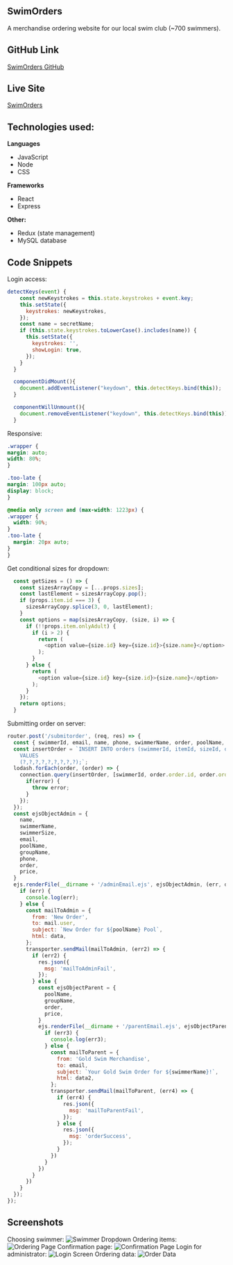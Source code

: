 ## SwimOrders
A merchandise ordering website for our local swim club (~700 swimmers).

## GitHub Link
[SwimOrders GitHub](https://www.github.com/eddieatkinson/swimOrders)

## Live Site
[SwimOrders](https://goldswim.eddiebatkinson.com)

## Technologies used:
**Languages**
* JavaScript
* Node
* CSS

**Frameworks**
* React
* Express

**Other:**
* Redux (state management)
* MySQL database

## Code Snippets
Login access:
``` javascript
detectKeys(event) {
    const newKeystrokes = this.state.keystrokes + event.key;
    this.setState({
      keystrokes: newKeystrokes,
    });
    const name = secretName;
    if (this.state.keystrokes.toLowerCase().includes(name)) {
      this.setState({
        keystrokes: '',
        showLogin: true,
      });
    }
  }

  componentDidMount(){
    document.addEventListener("keydown", this.detectKeys.bind(this));
  }

  componentWillUnmount(){
    document.removeEventListener("keydown", this.detectKeys.bind(this));
  }
  ```
  Responsive:
  ``` css
  .wrapper {
  margin: auto;
  width: 80%;
}

.too-late {
  margin: 100px auto;
  display: block;
}

@media only screen and (max-width: 1223px) {
  .wrapper {
    width: 90%;
  }
  .too-late {
    margin: 20px auto;
  }
}
```
Get conditional sizes for dropdown:
``` javascript
  const getSizes = () => {
    const sizesArrayCopy = [...props.sizes];
    const lastElement = sizesArrayCopy.pop();
    if (props.item.id === 3) {
      sizesArrayCopy.splice(3, 0, lastElement);
    }
    const options = map(sizesArrayCopy, (size, i) => {
      if (!!props.item.onlyAdult) {
        if (i > 2) {
          return (
            <option value={size.id} key={size.id}>{size.name}</option>
          );
        }
      } else {
        return (
          <option value={size.id} key={size.id}>{size.name}</option>
        );
      }
    });
    return options;
  }
```
Submitting order on server:
``` javascript
router.post('/submitorder', (req, res) => {
  const { swimmerId, email, name, phone, swimmerName, order, poolName, groupName, swimmerSize, price } = req.body;
  const insertOrder = `INSERT INTO orders (swimmerId, itemId, sizeId, qty, email, phone, parentName, color, special)
    VALUES
    (?,?,?,?,?,?,?,?,?);`;
  lodash.forEach(order, (order) => {
    connection.query(insertOrder, [swimmerId, order.order.id, order.order.size, order.order.qty, email, phone, name, order.color, order.special], (error) => {
      if(error) {
        throw error;
      }
    });
  });
  const ejsObjectAdmin = {
    name,
    swimmerName,
    swimmerSize,
    email,
    poolName,
    groupName,
    phone,
    order,
    price,
  }
  ejs.renderFile(__dirname + '/adminEmail.ejs', ejsObjectAdmin, (err, data) => {
    if (err) {
      console.log(err);
    } else {
      const mailToAdmin = {
        from: 'New Order',
        to: mail.user,
        subject: `New Order for ${poolName} Pool`,
        html: data,
      };
      transporter.sendMail(mailToAdmin, (err2) => {
        if (err2) {
          res.json({
            msg: 'mailToAdminFail',
          });
        } else {
          const ejsObjectParent = {
            poolName,
            groupName,
            order,
            price,
          }
          ejs.renderFile(__dirname + '/parentEmail.ejs', ejsObjectParent, (err3, data2) => {
            if (err3) {
              console.log(err3);
            } else {
              const mailToParent = {
                from: 'Gold Swim Merchandise',
                to: email,
                subject: `Your Gold Swim Order for ${swimmerName}!`,
                html: data2,
              };
              transporter.sendMail(mailToParent, (err4) => {
                if (err4) {
                  res.json({
                    msg: 'mailToParentFail',
                  });
                } else {
                  res.json({
                    msg: 'orderSuccess',
                  });
                }
              })
            }
          })
        }
      })
    }
  });
});
```
## Screenshots
Choosing swimmer:
![Swimmer Dropdown](front-end/src/assets/SwimmerDropDown.png)
Ordering items:
![Ordering Page](front-end/src/assets/OrderingPage.png)
Confirmation page:
![Confirmation Page](front-end/src/assets/ConfirmationPage.png)
Login for administrator:
![Login Screen](front-end/src/assets/LoginScreen.png)
Ordering data:
![Order Data](front-end/src/assets/OrderData.png)
